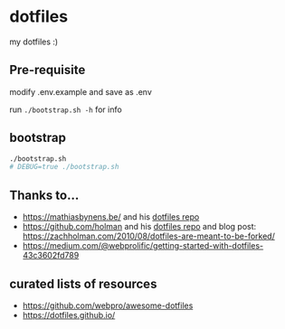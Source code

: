 # dotfiles
my dotfiles :)

## Pre-requisite

modify .env.example and save as .env

run `./bootstrap.sh -h` for info


## bootstrap

```bash
./bootstrap.sh
# DEBUG=true ./bootstrap.sh
```

## Thanks to...

* https://mathiasbynens.be/ and his [dotfiles repo](https://github.com/mathiasbynens/dotfiles)
* https://github.com/holman and his [dotfiles repo](https://github.com/holman/dotfiles) and blog post: https://zachholman.com/2010/08/dotfiles-are-meant-to-be-forked/ 
* https://medium.com/@webprolific/getting-started-with-dotfiles-43c3602fd789

## curated lists of resources

* https://github.com/webpro/awesome-dotfiles
* https://dotfiles.github.io/
